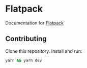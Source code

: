 # Flatpack

Documentation for [Flatpack](https://laravel-flatpack.com)

## Contributing

Clone this repository. Install and run:

```sh
yarn && yarn dev
```
